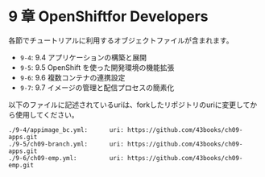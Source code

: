 # 9 章 OpenShiftfor Developers

各節でチュートリアルに利用するオブジェクトファイルが含まれます。

* `9-4`: 9.4 アプリケーションの構築と展開
* `9-5`: 9.5 OpenShift を使った開発環境の機能拡張
* `9-6`: 9.6 複数コンテナの連携設定
* `9-7`: 9.7 イメージの管理と配信プロセスの簡素化

以下のファイルに記述されているuriは、forkしたリポジトリのuriに変更してから使用してください。
```
./9-4/appimage_bc.yml:      uri: https://github.com/43books/ch09-apps.git
./9-5/ch09-branch.yml:      uri: https://github.com/43books/ch09-apps.git
./9-6/ch09-emp.yml:         uri: https://github.com/43books/ch09-emp.git
```


